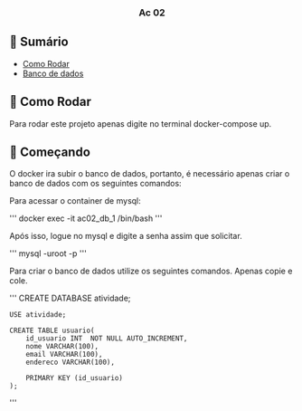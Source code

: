 <h3 align="center">Ac 02</h3>

## 📝 Sumário

- [Como Rodar](#como)
- [Banco de dados](#banco)

## 🧐 Como Rodar <a name = "como"></a>

<p> Para rodar este projeto apenas digite no terminal docker-compose up.</p>

## 🔧 Começando <a name = "banco"></a>

<p>O docker ira subir o banco de dados, portanto, é necessário apenas criar o banco de dados com os seguintes comandos:</p>

<p>Para acessar o container de mysql:</p>
'''
    docker exec -it ac02_db_1  /bin/bash
'''
<p>Após isso, logue no mysql e digite a senha assim que solicitar.</p>
'''
    mysql -uroot -p
'''

<p>Para criar o banco de dados utilize os seguintes comandos. Apenas copie e cole.</p>
'''
    CREATE DATABASE atividade;

    USE atividade;

    CREATE TABLE usuario(
        id_usuario INT  NOT NULL AUTO_INCREMENT,
        nome VARCHAR(100),
        email VARCHAR(100),
        endereco VARCHAR(100),

        PRIMARY KEY (id_usuario)
    );
'''

